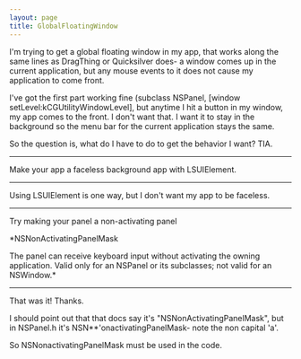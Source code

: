```yaml
---
layout: page
title: GlobalFloatingWindow
---
```


I'm trying to get a global floating window in my app, that works along the same lines as DragThing or Quicksilver does- a window comes up in the current application, but any mouse events to it does not cause my application to come front.

I've got the first part working fine (subclass NSPanel, [window setLevel:kCGUtilityWindowLevel], but anytime I hit a button in my window, my app comes to the front.  I don't want that.  I want it to stay in the background so the menu bar for the current application stays the same.

So the question is, what do I have to do to get the behavior I want?  TIA.

----

Make your app a faceless background app with LSUIElement.

----

Using LSUIElement is one way, but I don't want my app to be faceless.

----

Try making your panel a non-activating panel

*NSN<nowiki/>onActivatingPanelMask
	
The panel can receive keyboard input without activating the owning application. Valid only for an NSPanel or its subclasses; not valid for an NSWindow.*

----

That was it! Thanks.

I should point out that that docs say it's "NSNonActivatingPanelMask", but in NSPanel.h it's NSN**'onactivatingPanelMask- note the non capital 'a'.
 
So     NSNonactivatingPanelMask must be used in the code.

